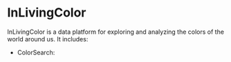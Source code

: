 # InLivingColor

InLivingColor is a data platform for exploring and analyzing the colors of
the world around us. It includes:

- ColorSearch:


